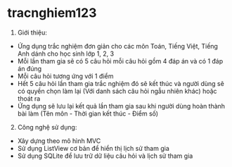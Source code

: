 # tracnghiem123
1. Giới thiệu:
  - Ứng dụng trắc nghiệm đơn giản cho các môn Toán, Tiếng Việt, Tiếng Anh dánh cho học sinh lớp 1, 2, 3
  - Mỗi lần tham gia sẽ có 5 câu hỏi mỗi câu hỏi gồm 4 đáp án và có 1 đáp án đúng
  - Mỗi câu hỏi tương ứng với 1 điểm
  - Hết 5 câu hỏi lần tham gia trắc nghiệm đó sẽ kết thúc và người dùng sẽ có quyền chọn làm lại (Với danh sách câu hỏi ngẫu nhiên khác) hoặc thoát ra
  - Ứng dụng sẽ lưu lại kết quả lần tham gia sau khi người dùng hoàn thành bài làm (Tên môn - Thời gian kết thúc - Điểm số)
2. Công nghệ sử dụng:
  - Xây dựng theo mô hình MVC
  - Sử dụng ListView cơ bản để hiển thị lịch sử tham gia
  - Sử dụng SQLite để lưu trữ dữ liệu câu hỏi và lịch sử tham gia
